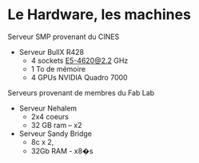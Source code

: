 # Le Hardware, les machines

Serveur SMP provenant du CINES
- Serveur BullX R428
    - 4 sockets E5-4620@2.2 GHz
    - 1 To de mémoire
    - 4 GPUs NVIDIA Quadro 7000

Serveurs provenant de membres du Fab Lab

- Serveur Nehalem
  - 2x4 coeurs
  - 32 GB ram – x2
- Serveur Sandy Bridge
  - 8c x 2,
  - 32Gb RAM - x8�s
